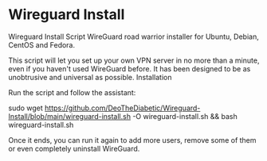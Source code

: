 # Wireguard Install
 Wireguard Install Script
WireGuard road warrior installer for Ubuntu, Debian, CentOS and Fedora.

This script will let you set up your own VPN server in no more than a minute, even if you haven't used WireGuard before. It has been designed to be as unobtrusive and universal as possible.
Installation

Run the script and follow the assistant:

sudo wget https://github.com/DeoTheDiabetic/Wireguard-Install/blob/main/wireguard-install.sh -O wireguard-install.sh && bash wireguard-install.sh

Once it ends, you can run it again to add more users, remove some of them or even completely uninstall WireGuard.
